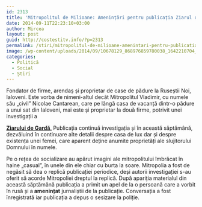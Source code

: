 ```yaml
---
id: 2313
title: 'Mitropolitul de Milioane: Amenințări pentru publicația Ziarul de Gardă'
date: 2014-09-11T22:23:10+03:00
author: Mircea
layout: post
guid: http://costestitv.info/?p=2313
permalink: /stiri/mitropolitul-de-milioane-amenintari-pentru-publicatia-ziarul-de-garda/
image: /wp-content/uploads/2014/09/10678129_868976859780038_1642210704_o.jpg
categories:
  - Politică
  - Social
  - Știri
---
```

<div data-reactid=".a8.$mid=11410466484199=23899091d6e31c63413.2:0.0.0.0">
  <span class="_5yl5" data-reactid=".a8.$mid=11410466484199=23899091d6e31c63413.2:0.0.0.0.0"><span class="null">Fondator de firme, arendaș și proprietar de case de pădure la Ruseștii Noi, Ialoveni. <!--more-->Este vorba de nimeni-altul decât Mitropolitul Vladimir, cu numele său „civil” Nicolae Cantarean, care pe lângă casa de vacanță dintr-o pădure a unui sat din Ialoveni, mai este și proprietar la două firme, potrivit unei investigații a
  
  <a href="http://www.zdg.md/investigatii/mitropolitul-de-milioane-ips-vladimir-fondator-de-firme-arendas-la-moldsilva-cu-casa-de-vacanta-in-padure-si-apartament-de-lux?fb_action_ids=10204904000068185&fb_action_types=og.recommends" target="_blank"><strong> Ziarului de Gardă</strong>.</a> Publicația continuă investigația și în această săptămână, dezvăluind în continuare alte detalii despre casa de lux dar și despre existența unei femei, care aparent deține anumite proprietăți ale slujitorului Domnului în numele.</span></span>
</div>

<div data-reactid=".a8.$mid=11410466484199=23899091d6e31c63413.2:0.0.0.0">
  <span class="_5yl5" data-reactid=".a8.$mid=11410466484199=23899091d6e31c63413.2:0.0.0.0.0"><span class="null"> Pe o rețea de socializare au apărut imagini ale mitropolitului îmbrăcat în haine „casual”, în unele din ele chiar cu burta la soare. Mitropolia a fost de negăsit să dea o replică publicației periodice, deși autorii investigației s-au oferit să acorde Mitropoliei dreptul la replică. După apariția materialul din această săptămână publicația a primit un apel de la o persoană care a vorbit în rusă și a<strong> amenințat</strong> jurnaliștii de la publicație. Conversația a fost înregistrată iar publicația a depus o sesizare la poliție.</span></span>
</div>

<div data-reactid=".a8.$mid=11410466484199=23899091d6e31c63413.2:0.0.0.0">
</div>

&nbsp;

<div class="_5wdd clearfix _5h9y" data-reactid=".a8.$mid=11410466484199=23899091d6e31c63413.2:0.0.0.1">
  <div class="_59go noMedia">
    <div class="clearfix MercuryExternalLink">
      <div class="MercuryLinkRight rfloat _ohf">
        <div class="MercuryLinkTitle">
        </div>
      </div>
    </div>
  </div>
</div>
